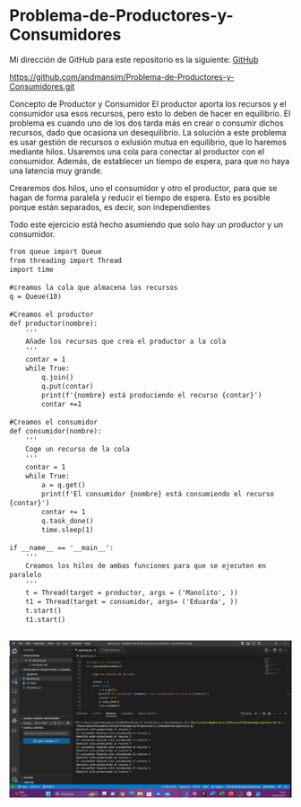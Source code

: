 # Problema-de-Productores-y-Consumidores

Mi dirección de GitHub para este repositorio es la siguiente: [GitHub](https://github.com/andmansim/Problema-de-Productores-y-Consumidores.git)

https://github.com/andmansim/Problema-de-Productores-y-Consumidores.git

Concepto de Productor y Consumidor
El productor aporta los recursos y el consumidor usa esos recursos, pero esto lo deben de hacer en equilibrio. El problema es cuando uno de los dos tarda más en crear o consumir dichos recursos, dado que ocasiona un desequilibrio.
La solución a este problema es usar gestión de recursos o exlusión mutua en equilibrio, que lo haremos mediante hilos. Usaremos una cola para conectar al productor con el consumidor. Además, de establecer un tiempo de espera, para que no haya una latencia muy grande.

Crearemos dos hilos, uno el consumidor y otro el productor, para que se hagan de forma paralela y reducir el tiempo de espera. Esto es posible porque están separados, es decir, son independientes

Todo este ejercicio está hecho asumiendo que solo hay un productor y un consumidor.
```
from queue import Queue
from threading import Thread
import time

#creamos la cola que almacena los recursos
q = Queue(10)

#Creamos el productor
def productor(nombre):
    '''
    Añade los recursos que crea el productor a la cola
    '''
    contar = 1 
    while True:
        q.join()
        q.put(contar)
        print(f'{nombre} está produciendo el recurso {contar}')
        contar +=1
        
#Creamos el consumidor
def consumidor(nombre):    
    '''
    Coge un recurso de la cola
    '''
    contar = 1
    while True:
        a = q.get()
        print(f'El consumidor {nombre} está consumiendo el recurso {contar}')
        contar += 1
        q.task_done()
        time.sleep(1)
        
if __name__ == '__main__':
    '''
    Creamos los hilos de ambas funciones para que se ejecuten en paralelo
    '''
    t = Thread(target = productor, args = ('Manolito', ))
    t1 = Thread(target = consumidor, args= ('Eduarda', ))
    t.start()
    t1.start()    


```
![Captura](capProductorConsumidor.png)

